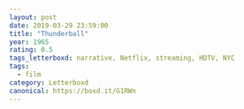 ```yaml
---
layout: post 
date: 2019-03-29 23:59:00
title: "Thunderball"
year: 1965
rating: 0.5
tags_letterboxd: narrative, Netflix, streaming, HDTV, NYC
tags:
  - film
category: Letterboxd
canonical: https://boxd.it/G1RWn
---
```


